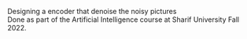Designing a encoder that denoise the noisy pictures <br>
Done as part of the Artificial Intelligence course at Sharif University Fall 2022.

